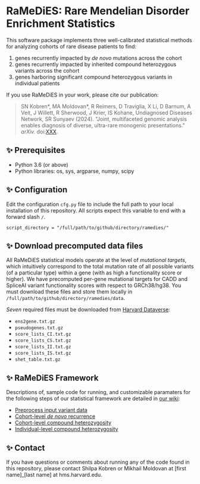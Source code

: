 # RaMeDiES: Rare Mendelian Disorder Enrichment Statistics

This software package implements three well-calibrated statistical methods for analyzing cohorts of rare disease patients to find:
1. genes recurrently impacted by _de novo_ mutations across the cohort
2. genes recurrently impacted by inherited compound heterozygous variants across the cohort
3. genes harboring significant compound heterozygous variants in individual patients

If you use RaMeDiES in your work, please cite our publication: 
> SN Kobren*, MA Moldovan*, R Reimers, D Traviglia, X Li, D Barnum, A Veit, J Willett, R Sherwood, J Krier, IS Kohane, Undiagnosed Diseases Network, SR Sunyaev (2024). "Joint, multifaceted genomic analysis enables diagnosis of diverse, ultra-rare monogenic presentations." _arXiv._ doi:[XXX](https://www.google.com/).

## :sparkles: Prerequisites
* Python 3.6 (or above)
* Python libraries: os, sys, argparse, numpy, scipy

## :sparkles: Configuration
Edit the configuration `cfg.py` file to include the full path to your local installation of this repository. All scripts expect this variable to end with a forward slash `/`. 

```
script_directory = "/full/path/to/github/directory/ramedies/"
```

## :sparkles: Download precomputed data files
All RaMeDiES statistical models operate at the level of _mutational targets_, which intuitively correspond to the total mutation rate of all possible variants (of a particular type) within a gene (with as high a functionality score or higher). We have precomputed per-gene mutational targets for CADD and SpliceAI variant functionality scores with respect to GRCh38/hg38. You must download these files and store them locally in `/full/path/to/github/directory/ramedies/data`.

*Seven* required files must be downloaded from [Harvard Dataverse](https://doi.org/10.7910/DVN/UISZTE): 
* `ens2gene.txt.gz`
* `pseudogenes.txt.gz`
* `score_lists_CI.txt.gz`
* `score_lists_CS.txt.gz`
* `score_lists_II.txt.gz`
* `score_lists_IS.txt.gz`
* `shet_table.txt.gz`

## :sparkles: RaMeDiES Framework
Descriptions of, sample code for running, and customizable paramaters for the following steps of our statistical framework are detailed in [our wiki](https://github.com/hms-dbmi/RaMeDiES/wiki): 

* [Preprocess input variant data](https://github.com/hms-dbmi/RaMeDiES/wiki/Variant-data-input)
* [Cohort-level _de novo_ recurrence](https://github.com/hms-dbmi/RaMeDiES/wiki/Cohort-level-de-novo-recurrence)
* [Cohort-level compound heterozygosity](https://github.com/hms-dbmi/RaMeDiES/wiki/Cohort-level-compound-heterozygosity)
* [Individual-level compound heterozygosity](https://github.com/hms-dbmi/RaMeDiES/wiki/Individual-level-compound-heterozygosity)

## :sparkles: Contact
If you have questions or comments about running any of the code found in this repository, please contact Shilpa Kobren or Mikhail Moldovan at [first name]_[last name] at hms.harvard.edu.
